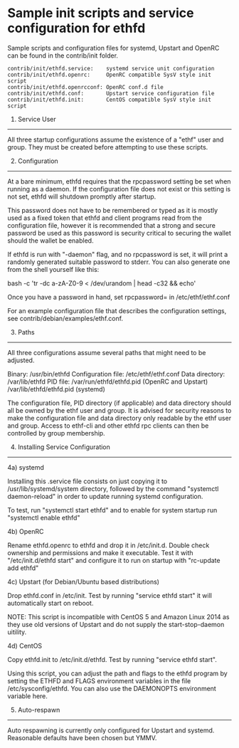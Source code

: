 Sample init scripts and service configuration for ethfd
==========================================================

Sample scripts and configuration files for systemd, Upstart and OpenRC
can be found in the contrib/init folder.

    contrib/init/ethfd.service:    systemd service unit configuration
    contrib/init/ethfd.openrc:     OpenRC compatible SysV style init script
    contrib/init/ethfd.openrcconf: OpenRC conf.d file
    contrib/init/ethfd.conf:       Upstart service configuration file
    contrib/init/ethfd.init:       CentOS compatible SysV style init script

1. Service User
---------------------------------

All three startup configurations assume the existence of a "ethf" user
and group.  They must be created before attempting to use these scripts.

2. Configuration
---------------------------------

At a bare minimum, ethfd requires that the rpcpassword setting be set
when running as a daemon.  If the configuration file does not exist or this
setting is not set, ethfd will shutdown promptly after startup.

This password does not have to be remembered or typed as it is mostly used
as a fixed token that ethfd and client programs read from the configuration
file, however it is recommended that a strong and secure password be used
as this password is security critical to securing the wallet should the
wallet be enabled.

If ethfd is run with "-daemon" flag, and no rpcpassword is set, it will
print a randomly generated suitable password to stderr.  You can also
generate one from the shell yourself like this:

bash -c 'tr -dc a-zA-Z0-9 < /dev/urandom | head -c32 && echo'

Once you have a password in hand, set rpcpassword= in /etc/ethf/ethf.conf

For an example configuration file that describes the configuration settings,
see contrib/debian/examples/ethf.conf.

3. Paths
---------------------------------

All three configurations assume several paths that might need to be adjusted.

Binary:              /usr/bin/ethfd
Configuration file:  /etc/ethf/ethf.conf
Data directory:      /var/lib/ethfd
PID file:            /var/run/ethfd/ethfd.pid (OpenRC and Upstart)
                     /var/lib/ethfd/ethfd.pid (systemd)

The configuration file, PID directory (if applicable) and data directory
should all be owned by the ethf user and group.  It is advised for security
reasons to make the configuration file and data directory only readable by the
ethf user and group.  Access to ethf-cli and other ethfd rpc clients
can then be controlled by group membership.

4. Installing Service Configuration
-----------------------------------

4a) systemd

Installing this .service file consists on just copying it to
/usr/lib/systemd/system directory, followed by the command
"systemctl daemon-reload" in order to update running systemd configuration.

To test, run "systemctl start ethfd" and to enable for system startup run
"systemctl enable ethfd"

4b) OpenRC

Rename ethfd.openrc to ethfd and drop it in /etc/init.d.  Double
check ownership and permissions and make it executable.  Test it with
"/etc/init.d/ethfd start" and configure it to run on startup with
"rc-update add ethfd"

4c) Upstart (for Debian/Ubuntu based distributions)

Drop ethfd.conf in /etc/init.  Test by running "service ethfd start"
it will automatically start on reboot.

NOTE: This script is incompatible with CentOS 5 and Amazon Linux 2014 as they
use old versions of Upstart and do not supply the start-stop-daemon uitility.

4d) CentOS

Copy ethfd.init to /etc/init.d/ethfd. Test by running "service ethfd start".

Using this script, you can adjust the path and flags to the ethfd program by
setting the ETHFD and FLAGS environment variables in the file
/etc/sysconfig/ethfd. You can also use the DAEMONOPTS environment variable here.

5. Auto-respawn
-----------------------------------

Auto respawning is currently only configured for Upstart and systemd.
Reasonable defaults have been chosen but YMMV.
